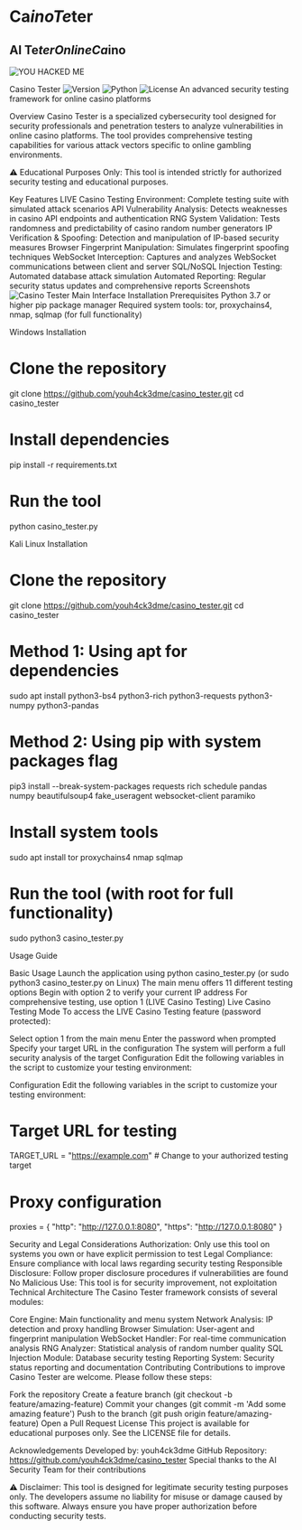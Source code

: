 # Ca$ino Te$ter

## AI Te$ter Online Ca$ino

![YOU HACKED ME](https://img.shields.io/badge/YOU-HACKED%20ME-ff0000?style=for-the-badge)

Casino Tester
<img alt="Version" src="https://img.shields.io/badge/version-1.0-blue.svg">
<img alt="Python" src="https://img.shields.io/badge/python-3.7+-brightgreen.svg">
<img alt="License" src="https://img.shields.io/badge/license-Educational Use Only-red.svg">
An advanced security testing framework for online casino platforms

Overview
Casino Tester is a specialized cybersecurity tool designed for security professionals and penetration testers to analyze vulnerabilities in online casino platforms. The tool provides comprehensive testing capabilities for various attack vectors specific to online gambling environments.

⚠️ Educational Purposes Only: This tool is intended strictly for authorized security testing and educational purposes.

Key Features
LIVE Casino Testing Environment: Complete testing suite with simulated attack scenarios
API Vulnerability Analysis: Detects weaknesses in casino API endpoints and authentication
RNG System Validation: Tests randomness and predictability of casino random number generators
IP Verification & Spoofing: Detection and manipulation of IP-based security measures
Browser Fingerprint Manipulation: Simulates fingerprint spoofing techniques
WebSocket Interception: Captures and analyzes WebSocket communications between client and server
SQL/NoSQL Injection Testing: Automated database attack simulation
Automated Reporting: Regular security status updates and comprehensive reports
Screenshots
<img alt="Casino Tester Main Interface" src="https://example.com/screenshots/main.png">
Installation
Prerequisites
Python 3.7 or higher
pip package manager
Required system tools: tor, proxychains4, nmap, sqlmap (for full functionality)

Windows Installation

# Clone the repository
git clone https://github.com/youh4ck3dme/casino_tester.git
cd casino_tester

# Install dependencies
pip install -r requirements.txt

# Run the tool
python casino_tester.py


Kali Linux Installation

# Clone the repository
git clone https://github.com/youh4ck3dme/casino_tester.git
cd casino_tester

# Method 1: Using apt for dependencies
sudo apt install python3-bs4 python3-rich python3-requests python3-numpy python3-pandas

# Method 2: Using pip with system packages flag
pip3 install --break-system-packages requests rich schedule pandas numpy beautifulsoup4 fake_useragent websocket-client paramiko

# Install system tools
sudo apt install tor proxychains4 nmap sqlmap

# Run the tool (with root for full functionality)
sudo python3 casino_tester.py


Usage Guide

Basic Usage
Launch the application using python casino_tester.py (or sudo python3 casino_tester.py on Linux)
The main menu offers 11 different testing options
Begin with option 2 to verify your current IP address
For comprehensive testing, use option 1 (LIVE Casino Testing)
Live Casino Testing Mode
To access the LIVE Casino Testing feature (password protected):

Select option 1 from the main menu
Enter the password when prompted
Specify your target URL in the configuration
The system will perform a full security analysis of the target
Configuration
Edit the following variables in the script to customize your testing environment:

Configuration
Edit the following variables in the script to customize your testing environment:

# Target URL for testing
TARGET_URL = "https://example.com"  # Change to your authorized testing target

# Proxy configuration
proxies = {
    "http": "http://127.0.0.1:8080",
    "https": "http://127.0.0.1:8080"
}


Security and Legal Considerations
Authorization: Only use this tool on systems you own or have explicit permission to test
Legal Compliance: Ensure compliance with local laws regarding security testing
Responsible Disclosure: Follow proper disclosure procedures if vulnerabilities are found
No Malicious Use: This tool is for security improvement, not exploitation
Technical Architecture
The Casino Tester framework consists of several modules:

Core Engine: Main functionality and menu system
Network Analysis: IP detection and proxy handling
Browser Simulation: User-agent and fingerprint manipulation
WebSocket Handler: For real-time communication analysis
RNG Analyzer: Statistical analysis of random number quality
SQL Injection Module: Database security testing
Reporting System: Security status reporting and documentation
Contributing
Contributions to improve Casino Tester are welcome. Please follow these steps:

Fork the repository
Create a feature branch (git checkout -b feature/amazing-feature)
Commit your changes (git commit -m 'Add some amazing feature')
Push to the branch (git push origin feature/amazing-feature)
Open a Pull Request
License
This project is available for educational purposes only. See the LICENSE file for details.

Acknowledgements
Developed by: youh4ck3dme
GitHub Repository: https://github.com/youh4ck3dme/casino_tester
Special thanks to the AI Security Team for their contributions

⚠️ Disclaimer: This tool is designed for legitimate security testing purposes only. 
The developers assume no liability for misuse or damage caused by this software. 
Always ensure you have proper authorization before conducting security tests.

